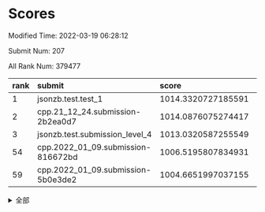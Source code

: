 # Scores

Modified Time: 2022-03-19 06:28:12

Submit Num: 207

All Rank Num: 379477

| rank |               submit               |       score        |       sigma        | pk_num |
| :--- | :--------------------------------- | :----------------- | :----------------- | :----- |
| 1    | jsonzb.test.test_1                 | 1014.3320727185591 | 0.8236476384700255 | 7333   |
| 2    | cpp.21_12_24.submission-2b2ea0d7   | 1014.0876075274417 | 0.789084783125496  | 7332   |
| 3    | jsonzb.test.submission_level_4     | 1013.0320587255549 | 0.8089378336229636 | 7334   |
| 54   | cpp.2022_01_09.submission-816672bd | 1006.5195807834931 | 0.7380795447915538 | 7332   |
| 59   | cpp.2022_01_09.submission-5b0e3de2 | 1004.6651997037155 | 0.7170948352589962 | 7331   |


<details>
<summary>全部</summary>

| rank |                 submit                 |       score        |       sigma        | pk_num |
| :--- | :------------------------------------- | :----------------- | :----------------- | :----- |
| 1    | jsonzb.test.test_1                     | 1014.3320727185591 | 0.8236476384700255 | 7333   |
| 2    | cpp.21_12_24.submission-2b2ea0d7       | 1014.0876075274417 | 0.789084783125496  | 7332   |
| 3    | jsonzb.test.submission_level_4         | 1013.0320587255549 | 0.8089378336229636 | 7334   |
| 4    | gobigger.level_3.submission_level_3_24 | 1011.5723343742443 | 0.7527366981468615 | 7336   |
| 5    | gobigger.level_3.submission_level_3_33 | 1011.4775900605819 | 0.7776711537921226 | 7336   |
| 6    | gobigger.level_3.submission_level_3_37 | 1011.3115516661479 | 0.7564980086682604 | 7329   |
| 7    | gobigger.level_3.submission_level_3_36 | 1011.1625923141497 | 0.7671404079489871 | 7331   |
| 8    | gobigger.level_3.submission_level_3_25 | 1011.0940001283303 | 0.7503528467041566 | 7331   |
| 9    | gobigger.level_3.submission_level_3_16 | 1010.9203499794864 | 0.788155736060827  | 7333   |
| 10   | gobigger.level_3.submission_level_3_18 | 1010.8951491970527 | 0.7714731613613927 | 7332   |
| 11   | gobigger.level_3.submission_level_3_20 | 1010.8788530947797 | 0.7722084711140677 | 7332   |
| 12   | gobigger.level_3.submission_level_3_14 | 1010.8046593810215 | 0.7739813609049299 | 7333   |
| 13   | gobigger.level_3.submission_level_3_0  | 1010.7475411778166 | 0.7582902781875253 | 7334   |
| 14   | gobigger.level_3.submission_level_3_44 | 1010.6777322439029 | 0.7673571979497792 | 7340   |
| 15   | gobigger.level_3.submission_level_3_27 | 1010.6436901757147 | 0.7554580988209209 | 7331   |
| 16   | gobigger.level_3.submission_level_3_42 | 1010.6282048754936 | 0.763076237412085  | 7333   |
| 17   | gobigger.level_3.submission_level_3_49 | 1010.5482444504061 | 0.738864841591305  | 7337   |
| 18   | gobigger.level_3.submission_level_3_2  | 1010.536355550627  | 0.761043352667928  | 7327   |
| 19   | gobigger.level_3.submission_level_3_8  | 1010.5331573973436 | 0.7569982573832068 | 7331   |
| 20   | gobigger.level_3.submission_level_3_46 | 1010.5305734412898 | 0.765438507518141  | 7327   |
| 21   | gobigger.level_3.submission_level_3_23 | 1010.3996377863874 | 0.7570117189158161 | 7330   |
| 22   | gobigger.level_3.submission_level_3_39 | 1010.3494200198832 | 0.7598407094234558 | 7335   |
| 23   | gobigger.level_3.submission_level_3_11 | 1010.2871949786743 | 0.7575224845349485 | 7332   |
| 24   | gobigger.level_3.submission_level_3_40 | 1010.2454463579296 | 0.7647766016810247 | 7334   |
| 25   | gobigger.level_3.submission_level_3_29 | 1010.1965714073281 | 0.7484528728605929 | 7330   |
| 26   | gobigger.level_3.submission_level_3_31 | 1010.1837046346733 | 0.7567341164973037 | 7336   |
| 27   | gobigger.level_3.submission_level_3_28 | 1010.1579965219322 | 0.7559913239571726 | 7329   |
| 28   | gobigger.level_3.submission_level_3_26 | 1010.1339458945721 | 0.7639259209631081 | 7332   |
| 29   | gobigger.level_3.submission_level_3_6  | 1010.1198801930303 | 0.7678330425644543 | 7334   |
| 30   | gobigger.level_3.submission_level_3_43 | 1010.0330127473724 | 0.7550869916336274 | 7330   |
| 31   | gobigger.level_3.submission_level_3_48 | 1010.0213560706267 | 0.7656616575589972 | 7335   |
| 32   | gobigger.level_3.submission_level_3_10 | 1009.9586036545277 | 0.7456501655878331 | 7328   |
| 33   | gobigger.level_3.submission_level_3_9  | 1009.9426032521244 | 0.7612574471457212 | 7334   |
| 34   | gobigger.level_3.submission_level_3_17 | 1009.9383227201744 | 0.755842239090706  | 7333   |
| 35   | gobigger.level_3.submission_level_3_21 | 1009.9041813370236 | 0.7440176497372023 | 7325   |
| 36   | gobigger.level_3.submission_level_3_38 | 1009.8128258283838 | 0.7598409930076322 | 7335   |
| 37   | gobigger.level_3.submission_level_3_45 | 1009.8103212693519 | 0.7589993470393885 | 7335   |
| 38   | gobigger.level_3.submission_level_3_3  | 1009.8076491780445 | 0.7645852574865266 | 7337   |
| 39   | gobigger.level_3.submission_level_3_1  | 1009.8034077632027 | 0.7380696562589408 | 7337   |
| 40   | gobigger.level_3.submission_level_3_5  | 1009.7481653317951 | 0.759649571228309  | 7333   |
| 41   | gobigger.level_3.submission_level_3_34 | 1009.7176382340382 | 0.7508779871901025 | 7333   |
| 42   | gobigger.level_3.submission_level_3_22 | 1009.7137481752875 | 0.7499906485601189 | 7330   |
| 43   | gobigger.level_3.submission_level_3_7  | 1009.6158840939829 | 0.7600248870680582 | 7336   |
| 44   | gobigger.level_3.submission_level_3_15 | 1009.606796908282  | 0.7693721543379248 | 7333   |
| 45   | gobigger.level_3.submission_level_3_35 | 1009.5731853208536 | 0.7441699922342588 | 7334   |
| 46   | gobigger.level_3.submission_level_3_30 | 1009.5359735011453 | 0.7442708839090809 | 7337   |
| 47   | gobigger.level_3.submission_level_3_19 | 1009.3262629829334 | 0.7427152584303889 | 7330   |
| 48   | gobigger.level_3.submission_level_3_12 | 1009.2157033998599 | 0.7461944108268413 | 7332   |
| 49   | gobigger.level_3.submission_level_3_47 | 1009.1947269519688 | 0.749912810693556  | 7335   |
| 50   | gobigger.level_3.submission_level_3_4  | 1009.1390574554069 | 0.7426407054461741 | 7334   |
| 51   | gobigger.level_3.submission_level_3_41 | 1009.0340320641849 | 0.73337207808493   | 7330   |
| 52   | gobigger.level_3.submission_level_3_32 | 1008.7426194661176 | 0.73496420572714   | 7334   |
| 53   | gobigger.level_3.submission_level_3_13 | 1008.0464732309299 | 0.7302270325355705 | 7337   |
| 54   | cpp.2022_01_09.submission-816672bd     | 1006.5195807834931 | 0.7380795447915538 | 7332   |
| 55   | gobigger.level_1.submission_level_1_46 | 1005.2232499904045 | 0.7273130063247893 | 7335   |
| 56   | gobigger.level_1.submission_level_1_37 | 1005.005998739482  | 0.7121020971715101 | 7336   |
| 57   | gobigger.level_1.submission_level_1_32 | 1004.7606569278929 | 0.7340505082830739 | 7334   |
| 58   | gobigger.level_1.submission_level_1_43 | 1004.7368959585125 | 0.7121555750000159 | 7333   |
| 59   | cpp.2022_01_09.submission-5b0e3de2     | 1004.6651997037155 | 0.7170948352589962 | 7331   |
| 60   | gobigger.level_1.submission_level_1_5  | 1004.580047904419  | 0.7197381174017496 | 7331   |
| 61   | gobigger.level_1.submission_level_1_28 | 1004.323368362118  | 0.7246166043691153 | 7333   |
| 62   | gobigger.level_1.submission_level_1_3  | 1004.1895602931191 | 0.7258711566117932 | 7334   |
| 63   | gobigger.level_1.submission_level_1_20 | 1004.068271856104  | 0.7324927851282982 | 7332   |
| 64   | gobigger.level_1.submission_level_1_36 | 1004.0260715361283 | 0.7079907455157186 | 7334   |
| 65   | gobigger.level_1.submission_level_1_34 | 1003.9822068073229 | 0.7348402535960079 | 7336   |
| 66   | gobigger.level_1.submission_level_1_49 | 1003.9522264292815 | 0.7200828906426413 | 7330   |
| 67   | gobigger.level_1.submission_level_1_14 | 1003.9349652531245 | 0.714713687595362  | 7336   |
| 68   | gobigger.level_1.submission_level_1_44 | 1003.79034594664   | 0.7181226843412228 | 7333   |
| 69   | gobigger.level_1.submission_level_1_21 | 1003.67383286398   | 0.7185397959348095 | 7336   |
| 70   | gobigger.level_1.submission_level_1_26 | 1003.6552584715613 | 0.7141747624373538 | 7344   |
| 71   | gobigger.level_1.submission_level_1_40 | 1003.6520741016141 | 0.7170923018645249 | 7332   |
| 72   | gobigger.level_1.submission_level_1_38 | 1003.6346728055648 | 0.7170299097317325 | 7333   |
| 73   | gobigger.level_1.submission_level_1_35 | 1003.5991779592068 | 0.7232743519931996 | 7334   |
| 74   | gobigger.level_1.submission_level_1_45 | 1003.5736904838069 | 0.7165592781950129 | 7332   |
| 75   | gobigger.level_1.submission_level_1_16 | 1003.4379004395222 | 0.7262657064373222 | 7333   |
| 76   | gobigger.level_1.submission_level_1_29 | 1003.3916769354621 | 0.7197976134452746 | 7328   |
| 77   | gobigger.level_1.submission_level_1_7  | 1003.3837175390707 | 0.7104834384336551 | 7332   |
| 78   | gobigger.level_1.submission_level_1_6  | 1003.3464670910507 | 0.7196524709707023 | 7336   |
| 79   | gobigger.level_1.submission_level_1_1  | 1003.319146171916  | 0.720113518761203  | 7332   |
| 80   | gobigger.level_1.submission_level_1_22 | 1003.3152489196922 | 0.715792315744515  | 7331   |
| 81   | gobigger.level_1.submission_level_1_47 | 1003.3150938890059 | 0.7276643835025669 | 7330   |
| 82   | gobigger.level_1.submission_level_1_19 | 1003.1734813614102 | 0.7167018139656017 | 7329   |
| 83   | gobigger.level_1.submission_level_1_15 | 1003.165750853375  | 0.7142445671444689 | 7337   |
| 84   | gobigger.level_1.submission_level_1_2  | 1003.1624922123773 | 0.712473403860902  | 7334   |
| 85   | gobigger.level_1.submission_level_1_8  | 1003.1621680037676 | 0.7285585553707149 | 7328   |
| 86   | gobigger.level_1.submission_level_1_11 | 1003.1372340651574 | 0.7140478232010459 | 7330   |
| 87   | gobigger.level_1.submission_level_1_23 | 1003.1047569866398 | 0.7065412392830778 | 7329   |
| 88   | gobigger.level_1.submission_level_1_18 | 1003.0169954566632 | 0.7082085852915452 | 7325   |
| 89   | gobigger.level_1.submission_level_1_9  | 1002.9744766684712 | 0.7144064418588414 | 7334   |
| 90   | gobigger.level_1.submission_level_1_13 | 1002.8474198384396 | 0.7099304013883955 | 7331   |
| 91   | gobigger.level_1.submission_level_1_31 | 1002.8259406618361 | 0.7183060532553229 | 7331   |
| 92   | gobigger.level_1.submission_level_1_39 | 1002.7805058572122 | 0.7288129068513877 | 7335   |
| 93   | gobigger.level_1.submission_level_1_33 | 1002.6667035868685 | 0.7186491331113543 | 7336   |
| 94   | gobigger.level_1.submission_level_1_0  | 1002.642524175543  | 0.7132147304886544 | 7340   |
| 95   | gobigger.level_1.submission_level_1_41 | 1002.6315503747356 | 0.7247786639182529 | 7336   |
| 96   | gobigger.level_1.submission_level_1_24 | 1002.5805297743012 | 0.7127132877057398 | 7332   |
| 97   | gobigger.level_1.submission_level_1_25 | 1002.5723507472654 | 0.7221848862735448 | 7329   |
| 98   | gobigger.level_1.submission_level_1_17 | 1002.5453803983478 | 0.723275122304406  | 7330   |
| 99   | gobigger.level_1.submission_level_1_27 | 1002.5357821164735 | 0.7112629939745421 | 7334   |
| 100  | gobigger.level_1.submission_level_1_48 | 1002.4778960906368 | 0.7078080915585707 | 7334   |
| 101  | gobigger.level_1.submission_level_1_12 | 1002.4630514645098 | 0.7234428397513417 | 7332   |
| 102  | gobigger.level_1.submission_level_1_10 | 1002.325842382603  | 0.7237383015379419 | 7333   |
| 103  | gobigger.level_1.submission_level_1_42 | 1002.3046865878623 | 0.7124650889047107 | 7337   |
| 104  | gobigger.level_1.submission_level_1_30 | 1001.9677614295903 | 0.7109455315697488 | 7332   |
| 105  | gobigger.level_1.submission_level_1_4  | 1001.9574660532405 | 0.7096480009943397 | 7333   |
| 106  | gobigger.random.submission_random_11   | 997.102993426111   | 0.7091861932123227 | 7331   |
| 107  | gobigger.random.submission_random_0    | 996.9764145719657  | 0.7079946860682508 | 7333   |
| 108  | gobigger.random.submission_random_42   | 996.9533100154797  | 0.710823818664145  | 7332   |
| 109  | gobigger.random.submission_random_49   | 996.8260082065121  | 0.7046973735223199 | 7331   |
| 110  | gobigger.random.submission_random_34   | 996.7732539153906  | 0.6973346468603039 | 7330   |
| 111  | gobigger.random.submission_random_43   | 996.7355136856224  | 0.7043468667825947 | 7337   |
| 112  | gobigger.random.submission_random_5    | 996.6477992307075  | 0.7077414365493973 | 7331   |
| 113  | gobigger.random.submission_random_47   | 996.5658341315492  | 0.7057139640277913 | 7330   |
| 114  | gobigger.random.submission_random_23   | 996.5424746264493  | 0.7076698696277869 | 7340   |
| 115  | gobigger.random.submission_random_28   | 996.5265344012407  | 0.7168096910592245 | 7332   |
| 116  | gobigger.random.submission_random_31   | 996.5119317591618  | 0.7195343889512273 | 7334   |
| 117  | gobigger.random.submission_random_10   | 996.4438181298085  | 0.7173978390887006 | 7331   |
| 118  | gobigger.random.submission_random_8    | 996.406886829366   | 0.7134380782551363 | 7337   |
| 119  | gobigger.random.submission_random_2    | 996.2125126272589  | 0.7186018682296794 | 7333   |
| 120  | gobigger.random.submission_random_12   | 996.2064855751121  | 0.7115947674523063 | 7334   |
| 121  | gobigger.random.submission_random_39   | 996.205665692648   | 0.7215641088063843 | 7333   |
| 122  | gobigger.random.submission_random_25   | 996.2043311981563  | 0.706059143643775  | 7331   |
| 123  | gobigger.random.submission_random_26   | 996.1074049812784  | 0.6996788243186162 | 7337   |
| 124  | gobigger.random.submission_random_48   | 996.0837402186772  | 0.7030828709880156 | 7331   |
| 125  | gobigger.random.submission_random_32   | 996.0756736552092  | 0.7131563467302479 | 7333   |
| 126  | gobigger.random.submission_random_15   | 996.067147317455   | 0.707830856670096  | 7333   |
| 127  | gobigger.random.submission_random_7    | 996.054377469466   | 0.708336521600184  | 7331   |
| 128  | gobigger.random.submission_random_6    | 996.0412638671668  | 0.7210124305650737 | 7331   |
| 129  | gobigger.random.submission_random_40   | 996.0266593454816  | 0.7128583133572006 | 7332   |
| 130  | gobigger.random.submission_random_27   | 996.0137249415824  | 0.7177407902236066 | 7338   |
| 131  | gobigger.random.submission_random_13   | 996.0069735391509  | 0.707694513106854  | 7331   |
| 132  | gobigger.random.submission_random_3    | 995.9830823143384  | 0.7156440748361623 | 7336   |
| 133  | gobigger.random.submission_random_33   | 995.9585927797483  | 0.711554821833133  | 7334   |
| 134  | gobigger.random.submission_random_22   | 995.9367156995456  | 0.7088945184271273 | 7329   |
| 135  | gobigger.random.submission_random_46   | 995.922717601398   | 0.7303720081775222 | 7333   |
| 136  | gobigger.random.submission_random_21   | 995.8737068946339  | 0.7345792984563809 | 7338   |
| 137  | gobigger.random.submission_random_44   | 995.8433913884545  | 0.7061875873846178 | 7337   |
| 138  | gobigger.random.submission_random_30   | 995.7411332780945  | 0.7058492253099549 | 7337   |
| 139  | gobigger.random.submission_random_45   | 995.7077982824422  | 0.7024218602397987 | 7332   |
| 140  | gobigger.random.submission_random_20   | 995.6683722794864  | 0.7183238756273409 | 7332   |
| 141  | gobigger.random.submission_random_37   | 995.6552474259644  | 0.6956306939715334 | 7331   |
| 142  | gobigger.random.submission_random_29   | 995.6217926456719  | 0.7260542299918151 | 7331   |
| 143  | gobigger.random.submission_random_1    | 995.5849967263553  | 0.7073225086258029 | 7329   |
| 144  | gobigger.random.submission_random_16   | 995.5279598553848  | 0.7151517053975287 | 7333   |
| 145  | gobigger.random.submission_random_18   | 995.5238308822289  | 0.6984892505127115 | 7332   |
| 146  | gobigger.random.submission_random_14   | 995.5071464987899  | 0.7157176890770454 | 7331   |
| 147  | gobigger.random.submission_random_9    | 995.4435713557975  | 0.7228198205842391 | 7333   |
| 148  | gobigger.random.submission_random_24   | 995.40672458288    | 0.7314761199001564 | 7335   |
| 149  | gobigger.random.submission_random_41   | 995.3819322369178  | 0.7194050008520618 | 7333   |
| 150  | gobigger.random.submission_random_38   | 995.3595903393011  | 0.7250597043934169 | 7333   |
| 151  | gobigger.random.submission_random_17   | 995.3060185186281  | 0.7123111816374424 | 7330   |
| 152  | gobigger.random.submission_random_36   | 995.2591621781298  | 0.7099944221007356 | 7335   |
| 153  | gobigger.random.submission_random_35   | 995.2364217861929  | 0.7048989306756358 | 7332   |
| 154  | gobigger.random.submission_random_4    | 995.0633103686718  | 0.7407918552261802 | 7332   |
| 155  | gobigger.random.submission_random_19   | 994.9095459553561  | 0.7208843074019888 | 7331   |
| 156  | gobigger.level_2.submission_level_2_42 | 993.2667600215071  | 0.7453886502463324 | 7333   |
| 157  | gobigger.level_2.submission_level_2_45 | 993.1527808805506  | 0.7308944046455493 | 7335   |
| 158  | gobigger.level_2.submission_level_2_2  | 993.050143630089   | 0.7276811280478611 | 7337   |
| 159  | gobigger.level_2.submission_level_2_39 | 992.9776017135367  | 0.7285937724409158 | 7332   |
| 160  | gobigger.level_2.submission_level_2_37 | 992.9243688727169  | 0.7350900894147614 | 7330   |
| 161  | gobigger.level_2.submission_level_2_9  | 992.8055772711041  | 0.7367228532802651 | 7334   |
| 162  | gobigger.level_2.submission_level_2_6  | 992.762965892502   | 0.7475960536847968 | 7329   |
| 163  | gobigger.level_2.submission_level_2_41 | 992.7529096216664  | 0.7599483710090662 | 7331   |
| 164  | gobigger.level_2.submission_level_2_38 | 992.7220256455599  | 0.7568858238567021 | 7335   |
| 165  | gobigger.level_2.submission_level_2_0  | 992.6708214898025  | 0.7457352885296069 | 7334   |
| 166  | gobigger.level_2.submission_level_2_46 | 992.6491025533215  | 0.777341965627863  | 7332   |
| 167  | gobigger.level_2.submission_level_2_14 | 992.584290162144   | 0.7435217081056256 | 7332   |
| 168  | gobigger.level_2.submission_level_2_1  | 992.4744400208701  | 0.7298601920287463 | 7342   |
| 169  | gobigger.level_2.submission_level_2_35 | 992.3386908177002  | 0.7408701804547825 | 7331   |
| 170  | gobigger.level_2.submission_level_2_15 | 992.2945877508538  | 0.7622805022335853 | 7335   |
| 171  | gobigger.level_2.submission_level_2_26 | 992.2647206002729  | 0.732796369814516  | 7333   |
| 172  | gobigger.level_2.submission_level_2_36 | 992.2326322594429  | 0.7333820091826039 | 7334   |
| 173  | gobigger.level_2.submission_level_2_10 | 992.2266189218815  | 0.7375995348280375 | 7330   |
| 174  | gobigger.level_2.submission_level_2_11 | 992.1785925033772  | 0.7362291026245614 | 7334   |
| 175  | gobigger.level_2.submission_level_2_13 | 992.1461414543485  | 0.7250268430031659 | 7328   |
| 176  | gobigger.level_2.submission_level_2_28 | 991.9707615998336  | 0.7564526389437708 | 7333   |
| 177  | gobigger.level_2.submission_level_2_18 | 991.949809582615   | 0.7721924016297983 | 7330   |
| 178  | gobigger.level_2.submission_level_2_32 | 991.9231448343393  | 0.7522595346135266 | 7333   |
| 179  | gobigger.level_2.submission_level_2_24 | 991.8666802241218  | 0.7421098136102402 | 7331   |
| 180  | gobigger.level_2.submission_level_2_3  | 991.7462080613551  | 0.7320817690140626 | 7331   |
| 181  | gobigger.level_2.submission_level_2_29 | 991.7308980268562  | 0.7487640703434066 | 7333   |
| 182  | gobigger.level_2.submission_level_2_48 | 991.7167230925004  | 0.7773171204162976 | 7337   |
| 183  | gobigger.level_2.submission_level_2_4  | 991.6708903683035  | 0.7492272834505513 | 7335   |
| 184  | gobigger.level_2.submission_level_2_19 | 991.6540265262694  | 0.7444655321641915 | 7334   |
| 185  | gobigger.level_2.submission_level_2_25 | 991.629391091074   | 0.7326386818834535 | 7331   |
| 186  | gobigger.level_2.submission_level_2_17 | 991.6240128504754  | 0.7670130384689113 | 7327   |
| 187  | gobigger.level_2.submission_level_2_5  | 991.6113617070274  | 0.7395945072418348 | 7331   |
| 188  | gobigger.level_2.submission_level_2_16 | 991.5734338320713  | 0.7545664460902677 | 7332   |
| 189  | gobigger.level_2.submission_level_2_33 | 991.4958563540483  | 0.7481182216376288 | 7339   |
| 190  | gobigger.level_2.submission_level_2_34 | 991.4804847491718  | 0.7430897643385264 | 7334   |
| 191  | gobigger.level_2.submission_level_2_20 | 991.4503851858053  | 0.7398114998602049 | 7332   |
| 192  | gobigger.level_2.submission_level_2_44 | 991.3107583409538  | 0.7642789491145787 | 7326   |
| 193  | gobigger.level_2.submission_level_2_43 | 991.3093693473345  | 0.7313260902345858 | 7336   |
| 194  | gobigger.level_2.submission_level_2_49 | 991.2824420617076  | 0.7493492052277286 | 7335   |
| 195  | gobigger.level_2.submission_level_2_7  | 991.206857957987   | 0.7593487457658661 | 7333   |
| 196  | gobigger.level_2.submission_level_2_21 | 991.1839078911855  | 0.7574019634415826 | 7333   |
| 197  | gobigger.level_2.submission_level_2_31 | 991.1728315451062  | 0.7909967544752309 | 7328   |
| 198  | gobigger.level_2.submission_level_2_12 | 990.9846772569548  | 0.7572848282673573 | 7330   |
| 199  | gobigger.level_2.submission_level_2_23 | 990.9828122158575  | 0.7725963191052632 | 7331   |
| 200  | gobigger.level_2.submission_level_2_27 | 990.9213365456592  | 0.7489884608676279 | 7336   |
| 201  | gobigger.level_2.submission_level_2_47 | 990.829256084386   | 0.759183129856074  | 7329   |
| 202  | gobigger.level_2.submission_level_2_40 | 990.6725392457859  | 0.7751609397400263 | 7339   |
| 203  | gobigger.level_2.submission_level_2_30 | 990.6671820126613  | 0.7496294279830825 | 7334   |
| 204  | gobigger.level_2.submission_level_2_22 | 990.6284377925336  | 0.7757319472920879 | 7332   |
| 205  | gobigger.level_2.submission_level_2_8  | 989.2282838774978  | 0.7702530008852436 | 7335   |
| 206  | gobigger.none.submission_none_0        | 977.1773860269286  | 1.3706190942336018 | 7330   |
| 207  | gobigger.none.submission_none_1        | 974.6093816208158  | 1.5816267192880333 | 7339   |

</details>